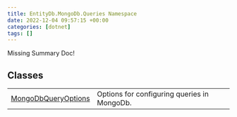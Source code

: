 ```yaml
---
title: EntityDb.MongoDb.Queries Namespace
date: 2022-12-04 09:57:15 +00:00
categories: [dotnet]
tags: []
---
```


Missing Summary Doc!
## Classes
<table><tr><td><!--/posts/dotnet-entitydb-mongodb-queries-mongodbqueryoptions--><a href='#'>MongoDbQueryOptions</a></td><td>
Options for configuring queries in MongoDb.
</td></tr></table>
